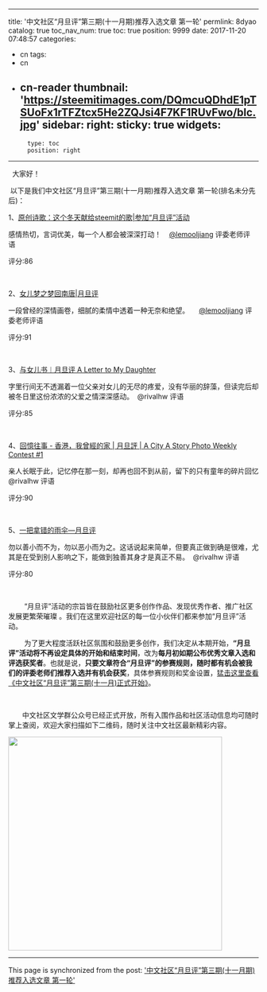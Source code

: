 
---
title: '中文社区“月旦评”第三期(十一月期)推荐入选文章 第一轮'
permlink: 8dyao
catalog: true
toc_nav_num: true
toc: true
position: 9999
date: 2017-11-20 07:48:57
categories:
- cn
tags:
- cn
- cn-reader
thumbnail: 'https://steemitimages.com/DQmcuQDhdE1pTSUoFx1rTFZtcx5He2ZQJsi4F7KF1RUvFwo/blc.jpg'
sidebar:
    right:
        sticky: true
widgets:
    -
        type: toc
        position: right
---


<html>
<p>&nbsp;&nbsp;大家好！&nbsp; &nbsp;</p>
<p>&nbsp;以下是我们中文社区“月旦评”第三期(十一月期)推荐入选文章 第一轮(排名未分先后)：&nbsp;</p>
<p>1、<a href="https://steemit.com/cn/@xiaoshancun/steemit-or">原创诗歌：这个冬天献给steemit的歌|参加“月旦评”活动</a></p>
<p>感情热切，言词优美，每一个人都会被深深打动！ &nbsp;&nbsp;&nbsp;<a href="https://steemit.com/@lemooljiang">@lemooljiang</a> 评委老师评语&nbsp;&nbsp;</p>
<p>评分:86</p>
<p><br></p>
<p>2、<a href="https://steemit.com/cn/@acactus1013/xgnny-or">女儿梦之梦回南唐|月旦评</a></p>
<p>一段曾经的深情画卷，细腻的柔情中透着一种无奈和绝望。 &nbsp;&nbsp;&nbsp;&nbsp;<a href="https://steemit.com/@lemooljiang">@lemooljiang</a> 评委老师评语&nbsp; &nbsp;</p>
<p>评分:91</p>
<p><br></p>
<p>3、<a href="https://steemit.com/cn/@bring/a-letter-to-my-daughter">与女儿书︱月旦评 A Letter to My Daughter</a></p>
<p>字里行间无不透漏着一位父亲对女儿的无尽的疼爱，没有华丽的辞藻，但读完后却被冬日里这份浓浓的父爱之情深深感动。 &nbsp;@rivalhw 评语</p>
<p>评分:85</p>
<p><br></p>
<p>4、<a href="https://steemit.com/cn/@stabilowl/or-or-a-city-a-story-photo-weekly-contest-1">回憶往事 - 香港，我曾經的家 | 月旦評 | A City A Story Photo Weekly Contest #1</a></p>
<p>亲人长眠于此，记忆停在那一刻，却再也回不到从前，留下的只有童年的碎片回忆 @rivalhw 评语</p>
<p>评分:90</p>
<p><br></p>
<p>5、<a href="https://steemit.com/cn-reader/@wilburm/xcqxd">一把拿错的雨伞—月旦评</a></p>
<p>勿以善小而不为，勿以恶小而为之。这话说起来简单，但要真正做到确是很难，尤其是在受到别人影响之下，能做到独善其身才是真正不易。 &nbsp;@rivalhw 评语</p>
<p>评分:80</p>
<p><br></p>
<p>&nbsp;　　“月旦评”活动的宗旨皆在鼓励社区更多创作作品、发现优秀作者、推广社区发展更繁荣璀璨 。我们在这里欢迎社区的每一位小伙伴们都来参加“月旦评”活动。 &nbsp;&nbsp;&nbsp;&nbsp;</p>
<p>&nbsp;　　为了更大程度活跃社区氛围和鼓励更多创作，我们决定从本期开始，<strong>“月旦评”活动将不再设定具体的开始和结束时间</strong>，改为<strong>每月初如期公布优秀文章入选和评选获奖者</strong>。也就是说，<strong>只要文章符合“月旦评”的参赛规则，随时都有机会被我们的评委老师们推荐入选并有机会获奖</strong>，具体参赛规则和奖金设置，<a href="https://steemit.com/cn/@rivalhw/3c2bgc">猛击这里查看 《中文社区“月旦评”第三期(十一月)正式开始》</a>。</p>
<p><br></p>
<p>　　中文社区文学群公众号已经正式开放，所有入围作品和社区活动信息均可随时掌上查阅，欢迎大家扫描如下二维码，随时关注中文社区最新精彩内容。</p>
<p><img src="https://steemitimages.com/DQmcuQDhdE1pTSUoFx1rTFZtcx5He2ZQJsi4F7KF1RUvFwo/blc.jpg" width="430" height="430"/></p>
</html>

- - -

This page is synchronized from the post: ['中文社区“月旦评”第三期(十一月期)推荐入选文章 第一轮'](https://steemit.com/@rivalhw/8dyao)
